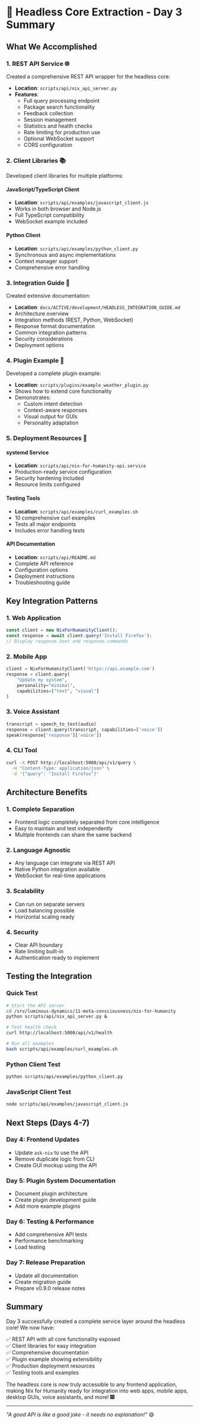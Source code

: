 # 📡 Headless Core Extraction - Day 3 Summary

## What We Accomplished

### 1. REST API Service 🌐
Created a comprehensive REST API wrapper for the headless core:
- **Location**: `scripts/api/nix_api_server.py`
- **Features**:
  - Full query processing endpoint
  - Package search functionality
  - Feedback collection
  - Session management
  - Statistics and health checks
  - Rate limiting for production use
  - Optional WebSocket support
  - CORS configuration

### 2. Client Libraries 📚
Developed client libraries for multiple platforms:

#### JavaScript/TypeScript Client
- **Location**: `scripts/api/examples/javascript_client.js`
- Works in both browser and Node.js
- Full TypeScript compatibility
- WebSocket example included

#### Python Client
- **Location**: `scripts/api/examples/python_client.py`
- Synchronous and async implementations
- Context manager support
- Comprehensive error handling

### 3. Integration Guide 📖
Created extensive documentation:
- **Location**: `docs/ACTIVE/development/HEADLESS_INTEGRATION_GUIDE.md`
- Architecture overview
- Integration methods (REST, Python, WebSocket)
- Response format documentation
- Common integration patterns
- Security considerations
- Deployment options

### 4. Plugin Example 🧩
Developed a complete plugin example:
- **Location**: `scripts/plugins/example_weather_plugin.py`
- Shows how to extend core functionality
- Demonstrates:
  - Custom intent detection
  - Context-aware responses
  - Visual output for GUIs
  - Personality adaptation

### 5. Deployment Resources 🚀

#### systemd Service
- **Location**: `scripts/api/nix-for-humanity-api.service`
- Production-ready service configuration
- Security hardening included
- Resource limits configured

#### Testing Tools
- **Location**: `scripts/api/examples/curl_examples.sh`
- 10 comprehensive curl examples
- Tests all major endpoints
- Includes error handling tests

#### API Documentation
- **Location**: `scripts/api/README.md`
- Complete API reference
- Configuration options
- Deployment instructions
- Troubleshooting guide

## Key Integration Patterns

### 1. Web Application
```javascript
const client = new NixForHumanityClient();
const response = await client.query('Install Firefox');
// Display response.text and response.commands
```

### 2. Mobile App
```python
client = NixForHumanityClient('https://api.example.com')
response = client.query(
    "Update my system",
    personality="minimal",
    capabilities=["text", "visual"]
)
```

### 3. Voice Assistant
```python
transcript = speech_to_text(audio)
response = client.query(transcript, capabilities=['voice'])
speak(response['response']['voice'])
```

### 4. CLI Tool
```bash
curl -X POST http://localhost:5000/api/v1/query \
  -H "Content-Type: application/json" \
  -d '{"query": "Install Firefox"}'
```

## Architecture Benefits

### 1. **Complete Separation**
- Frontend logic completely separated from core intelligence
- Easy to maintain and test independently
- Multiple frontends can share the same backend

### 2. **Language Agnostic**
- Any language can integrate via REST API
- Native Python integration available
- WebSocket for real-time applications

### 3. **Scalability**
- Can run on separate servers
- Load balancing possible
- Horizontal scaling ready

### 4. **Security**
- Clear API boundary
- Rate limiting built-in
- Authentication ready to implement

## Testing the Integration

### Quick Test
```bash
# Start the API server
cd /srv/luminous-dynamics/11-meta-consciousness/nix-for-humanity
python scripts/api/nix_api_server.py &

# Test health check
curl http://localhost:5000/api/v1/health

# Run all examples
bash scripts/api/examples/curl_examples.sh
```

### Python Client Test
```bash
python scripts/api/examples/python_client.py
```

### JavaScript Client Test
```bash
node scripts/api/examples/javascript_client.js
```

## Next Steps (Days 4-7)

### Day 4: Frontend Updates
- Update `ask-nix` to use the API
- Remove duplicate logic from CLI
- Create GUI mockup using the API

### Day 5: Plugin System Documentation
- Document plugin architecture
- Create plugin development guide
- Add more example plugins

### Day 6: Testing & Performance
- Add comprehensive API tests
- Performance benchmarking
- Load testing

### Day 7: Release Preparation
- Update all documentation
- Create migration guide
- Prepare v0.9.0 release notes

## Summary

Day 3 successfully created a complete service layer around the headless core! We now have:

✅ REST API with all core functionality exposed  
✅ Client libraries for easy integration  
✅ Comprehensive documentation  
✅ Plugin example showing extensibility  
✅ Production deployment resources  
✅ Testing tools and examples  

The headless core is now truly accessible to any frontend application, making Nix for Humanity ready for integration into web apps, mobile apps, desktop GUIs, voice assistants, and more! 🎆

---

*"A good API is like a good joke - it needs no explanation!"* 😄
